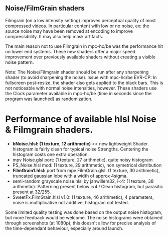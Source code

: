 ## Noise/FilmGrain shaders

Filmgrain (on a low intensity setting) improves perceptual quality of most compressed videos. In particular content with low or no noise, ex: the source noise may have been removed at encoding to improve compressibility. It may also help mask artifacts.

The main reason not to use Filmgrain in mpc-hc/be was the performance hit on lower end systems. These new shaders offer a major speed improvement over previously available shaders without creating a visible noise pattern.

Note: The Noise/Filmgrain shader should be run after any sharpening shader (to avoid sharpening the noise). 
Issue with mpc-hc/be EVR-CP: In fullscreen post-resize, the shader also gets applied to the black bars. This is not noticeable with normal noise intensities, however. 
These shaders use the Clock parameter available in mpc-hc/be (time in seconds since the program was launched) as randomization.

# Performance of available hlsl Noise & Filmgrain shaders.
- <B> bNoise.hlsl: (1 texture, 12 arithmetic)</B> << new lightweight Shader. histogram is fairly clean for typical noise Strengths. Centering the histogram costs one extra operation. 
- mpv Noise.glsl port: (1 texture, 27 arithmetic), quite noisy histogram
- PS_Noise.hlsl mod: (1 texture, 29 arithmetic), non symetrical distribution
- <B> FilmGrain1.hlsl:</B> port from mpv FilmGrain.glsl: (1 texture, 30 arithmetic), truncated gaussian lobe with a width of approx 4sigma. 
- semi-random grayscale noise.hlsl by janwillem32, i<4: (1 texture, 38 arithmetic). Patterning present below i<4 ! Clean histogram, but parasitic present at 32/255.
- SweetFx.FilmGrain.hlsl v1.0: (1 texture, 46 arithmetic), 4 parameters, noise is multiplicative not additive, histogram not tested. 

Some limited quality testing was done based on the output noise histogram, but more feedback would be welcome.
The noise histograms were obtained through screenshots (at 1080p), this doesn't allow for precise analysis of the time-dependant behaviour, especially around launch.





